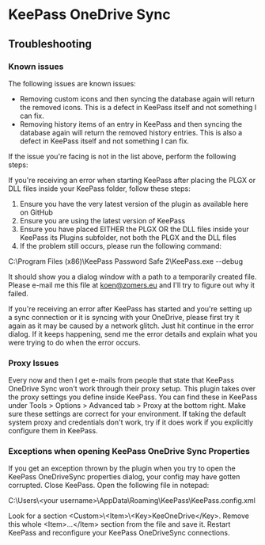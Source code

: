 # KeePass OneDrive Sync

## Troubleshooting ##

### Known issues ###

The following issues are known issues:

- Removing custom icons and then syncing the database again will return the removed icons. This is a defect in KeePass itself and not something I can fix.
- Removing history items of an entry in KeePass and then syncing the database again will return the removed history entries. This is also a defect in KeePass itself and not something I can fix.

If the issue you're facing is not in the list above, perform the following steps:

If you're receiving an error when starting KeePass after placing the PLGX or DLL files inside your KeePass folder, follow these steps:

1. Ensure you have the very latest version of the plugin as available here on GitHub
2. Ensure you are using the latest version of KeePass
3. Ensure you have placed EITHER the PLGX OR the DLL files inside your KeePass its Plugins subfolder, not both the PLGX and the DLL files
4. If the problem still occurs, please run the following command:

C:\Program Files (x86)\KeePass Password Safe 2\KeePass.exe --debug

It should show you a dialog window with a path to a temporarily created file. Please e-mail me this file at koen@zomers.eu and I'll try to figure out why it failed.

If you're receiving an error after KeePass has started and you're setting up a sync connection or it is syncing with your OneDrive, please first try it again as it may be caused by a network glitch. Just hit continue in the error dialog. If it keeps happening, send me the error details and explain what you were trying to do when the error occurs.

### Proxy Issues ###

Every now and then I get e-mails from people that state that KeePass OneDrive Sync won't work through their proxy setup. This plugin takes over the proxy settings you define inside KeePass. You can find these in KeePass under Tools > Options > Advanced tab > Proxy at the bottom right. Make sure these settings are correct for your environment. If taking the default system proxy and credentials don't work, try if it does work if you explicitly configure them in KeePass.

### Exceptions when opening KeePass OneDrive Sync Properties

If you get an exception thrown by the plugin when you try to open the KeePass OneDriveSync properties dialog, your config may have gotten corrupted. Close KeePass. Open the following file in notepad:

C:\Users\\\<your username>\AppData\Roaming\KeePass\KeePass.config.xml

Look for a section \<Custom>\\\<Item>\\\<Key>KeeOneDrive\</Key>. Remove this whole \<Item>...\</Item> section from the file and save it. Restart KeePass and reconfigure your KeePass OneDriveSync connections.